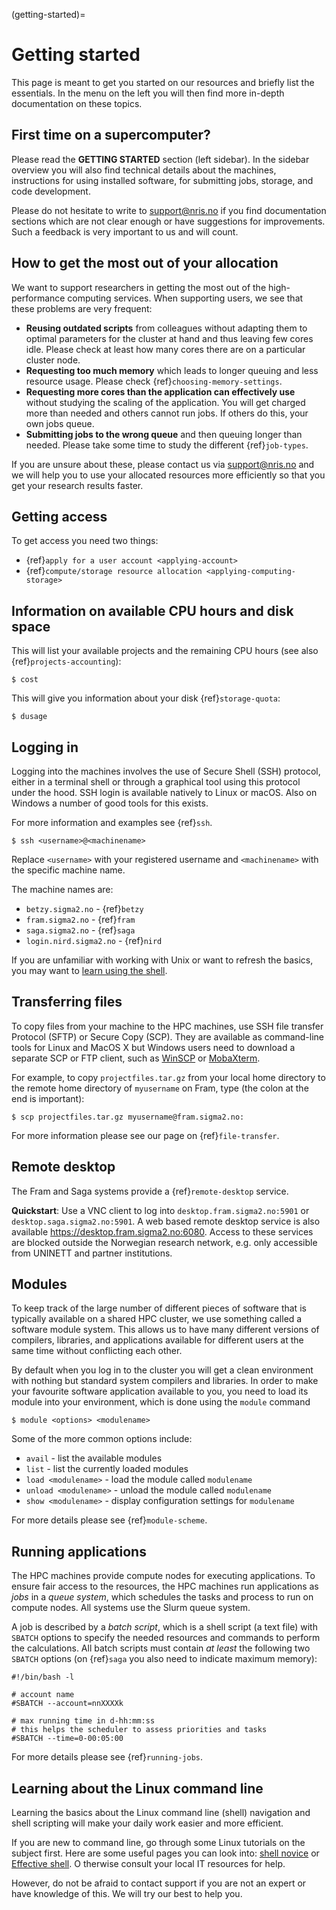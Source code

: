 (getting-started)=

# Getting started

This page is meant to get you started on our resources and briefly list the
essentials.  In the menu on the left you will then find more in-depth
documentation on these topics.


## First time on a supercomputer?

Please read the **GETTING STARTED** section (left sidebar). In the sidebar
overview you will also find technical details about the machines, instructions
for using installed software, for submitting jobs, storage, and code
development.

Please do not hesitate to write to support@nris.no if you find documentation
sections which are not clear enough or have suggestions for improvements. Such
a feedback is very important to us and will count.


## How to get the most out of your allocation

We want to support researchers in getting the most out of the
high-performance computing services. When supporting users, we see that
these problems are very frequent:

- **Reusing outdated scripts** from colleagues without adapting them to
  optimal parameters for the cluster at hand and thus leaving few cores
  idle. Please check at least how many cores there are on a particular
  cluster node.
- **Requesting too much memory** which leads to longer queuing and less
  resource usage. Please check {ref}`choosing-memory-settings`.
- **Requesting more cores than the application can effectively use** without
  studying the scaling of the application. You will get charged more than
  needed and others cannot run jobs. If others do this, your own jobs queue.
- **Submitting jobs to the wrong queue** and then queuing longer than
  needed. Please take some time to study the different {ref}`job-types`.

If you are unsure about these, please contact us via
support@nris.no and we will help you to use your allocated
resources more efficiently so that you get your research results faster.


## Getting access

To get access you need two things:
- {ref}`apply for a user account <applying-account>`
- {ref}`compute/storage resource allocation <applying-computing-storage>`


## Information on available CPU hours and disk space

This will list your available projects and the remaining CPU hours
(see also {ref}`projects-accounting`):
```console
$ cost
```

This will give you information about your disk {ref}`storage-quota`:
```console
$ dusage
```


## Logging in

Logging into the machines involves the use of Secure Shell (SSH) protocol,
either in a terminal shell or through a graphical tool using this protocol
under the hood.  SSH login is available natively to Linux or macOS. Also on
Windows a number of good tools for this exists.

For more information and examples see {ref}`ssh`.

```console
$ ssh <username>@<machinename>
```

Replace `<username>` with your registered username and `<machinename>` with the 
specific machine name.

The machine names are:
- `betzy.sigma2.no` - {ref}`betzy`
- `fram.sigma2.no` - {ref}`fram`
- `saga.sigma2.no` - {ref}`saga`
- `login.nird.sigma2.no` - {ref}`nird`

If you are unfamiliar with working with Unix or want to refresh the basics, you
may want to [learn using the shell](https://effective-shell.com/).


## Transferring files

To copy files from your machine to the HPC machines, use SSH file transfer
Protocol (SFTP) or Secure Copy (SCP). They are available as command-line tools
for Linux and MacOS X but Windows users need to download a separate SCP or FTP
client, such as [WinSCP](https://winscp.net/) or [MobaXterm](https://mobaxterm.mobatek.net/).

For example, to copy `projectfiles.tar.gz` from your local home directory
to the remote home directory of `myusername` on
Fram, type (the colon at the end is important):

```console
$ scp projectfiles.tar.gz myusername@fram.sigma2.no:
```

For more information please see our page on {ref}`file-transfer`.


## Remote desktop

The Fram and Saga systems provide a {ref}`remote-desktop` service.

**Quickstart**: Use a VNC client to log into `desktop.fram.sigma2.no:5901` or
`desktop.saga.sigma2.no:5901`. A web based remote desktop service is also
available <https://desktop.fram.sigma2.no:6080>. Access to these services are
blocked outside the Norwegian research network, e.g. only accessible from
UNINETT and partner institutions.


## Modules

To keep track of the large number of different pieces of software that is
typically available on a shared HPC cluster, we use something called a software
module system. This allows us to have many different versions of compilers,
libraries, and applications available for different users at the same time
without conflicting each other.

By default when you log in to the cluster you will get a clean environment with
nothing but standard system compilers and libraries. In order to make your
favourite software application available to you, you need to load its module
into your environment, which is done using the `module` command

```console
$ module <options> <modulename>
```

Some of the more common options include:

* `avail` - list the available modules
* `list` - list the currently loaded modules
* `load <modulename>` - load the module called `modulename`
* `unload <modulename>` - unload the module called `modulename`
* `show <modulename>` - display configuration settings for `modulename`

For more details please see {ref}`module-scheme`.


## Running applications

The HPC machines provide compute nodes for executing applications. To ensure
fair access to the resources, the HPC machines run applications as _jobs_ in a
_queue system_, which schedules the tasks and process to run on compute nodes.
All systems use the Slurm queue system.

A job is described by a _batch script_, which is a shell script (a text file)
with `SBATCH` options to specify the needed resources and commands to perform
the calculations. All batch scripts must contain _at least_ the following
two `SBATCH` options (on {ref}`saga` you also need to indicate maximum memory):

```
#!/bin/bash -l

# account name
#SBATCH --account=nnXXXXk

# max running time in d-hh:mm:ss
# this helps the scheduler to assess priorities and tasks
#SBATCH --time=0-00:05:00
```

For more details please see {ref}`running-jobs`.


## Learning about the Linux command line

Learning the basics about the Linux command line (shell) navigation and shell
scripting will make your daily work easier and more efficient.

If you are new to command line, go through some Linux tutorials on the subject
first.  Here are some useful pages you can look into: [shell
novice](https://swcarpentry.github.io/shell-novice/) or [Effective
shell](https://effective-shell.com). O therwise consult your local IT resources
for help.

However, do not be afraid to contact support if you are not an expert or have
knowledge of this. We will try our best to help you.
